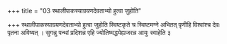 +++
title = "03 स्थालीपाकस्याग्रयणदेवताभ्यो हुत्वा जुहोति"

+++
स्थालीपाकस्याग्रयणदेवताभ्यो हुत्वा जुहोति स्विष्टकृते च स्विष्टमग्ने अभितत् पृणीहि विश्वांश्च देवः पृतना अविष्यत् । सुगन्नु पन्थां प्रदिशन्न एहि ज्योतिष्मद्धयेह्यजरन्न आयुः स्वाहेति ३